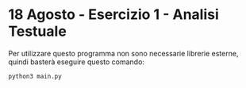 # 18 Agosto - Esercizio 1 - Analisi Testuale

Per utilizzare questo programma non sono necessarie librerie esterne, quindi basterà eseguire questo comando:

```bash
python3 main.py
```
